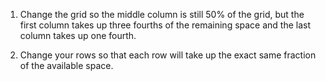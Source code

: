1. Change the grid so the middle column is still 50% of the grid, but the first column takes up three fourths of the remaining space and the last column takes up one fourth.

2. Change your rows so that each row will take up the exact same fraction of the available space.